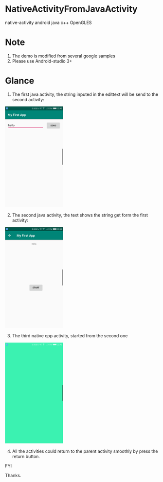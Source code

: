 # NativeActivityFromJavaActivity
native-activity android java c++ OpenGLES


# Note
1. The demo is modified from several google samples
2. Please use Android-studio 3+


# Glance
1. The first java activity, the string inputed in the edittext will be send to the second activity:

<img src="https://github.com/JustJokerX/NativeActivityFromJavaActivity/blob/master/JavaActivity1.png" height="330" width="190" >

2. The second java activity, the text shows the string get form the 
first activity:

<img src="https://github.com/JustJokerX/NativeActivityFromJavaActivity/blob/master/JavaActivity2.png" height="330" width="190" >

3. The third native cpp activity, started from the second one

<img src="https://github.com/JustJokerX/NativeActivityFromJavaActivity/blob/master/CppActivity3.png" height="330" width="190" >

4. All the activities could return to the parent activity smoothly by press the return button.

FYI

Thanks.
